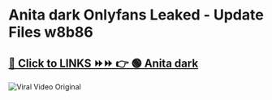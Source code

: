 
 # Anita dark Onlyfans Leaked - Update Files w8b86

## <h2><a href="https://clipsfans.com/Anita_dark&ref=git">🔗 Click to LINKS ⏩⏩ 👉 🟢 Anita dark </a></h2>

<a href="https://clipsfans.com/Anita_dark&ref=git" rel="nofollow" data-target="animated-image.originalLink"><img src="https://i.ibb.co.com/xMMVF88/686577567.gif" alt="Viral Video Original" style="max-width: 100%; display: inline-block;" data-target="animated-image.originalImage"></a>

